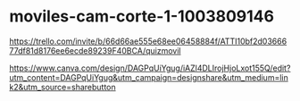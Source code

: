 # moviles-cam-corte-1-1003809146


https://trello.com/invite/b/66d66ae555e68ee06458884f/ATTI10bf2d0366677df81d8176ee6ecde89239F40BCA/quizmovil

https://www.canva.com/design/DAGPqUiYgug/iAZl4DLIrojHjoLxot155Q/edit?utm_content=DAGPqUiYgug&utm_campaign=designshare&utm_medium=link2&utm_source=sharebutton
